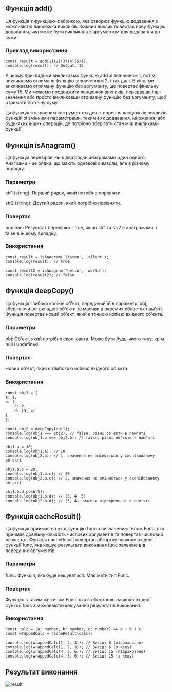 ## Функція add()
Ця функція є функцією-фабрикою, яка створює функцію додавання з можливістю ланцюжка викликів. Кожний виклик повертає нову функцію додавання, яка може бути викликана з аргументом для додавання до суми.

### Приклад використання

    const result = add(1)(2)(3)(4)(5)();
    console.log(result); // Output: 15
У цьому прикладі ми викликаємо функцію add зі значенням 1, потім викликаємо отриману функцію зі значенням 2, і так далі. В кінці ми викликаємо отриману функцію без аргументу, що повертає фінальну суму 15. Ми можемо продовжити ланцюжок викликів, передавши інші значення або просто викликавши отриману функцію без аргументу, щоб отримати поточну суму.

Ця функція є корисним інструментом для створення ланцюжків викликів функцій зі змінними параметрами, такими як додавання, множення, або будь-яких інших операцій, де потрібно зберігати стан між викликами функції.

## Функція isAnagram()

Ця функція перевіряє, чи є два рядки анаграмами один одного. Анаграми - це рядки, що мають однакові символи, але в різному порядку.

### Параметри
str1 (string): Перший рядок, який потрібно порівняти.

str2 (string): Другий рядок, який потрібно порівняти.
### Повертає
boolean: Результат перевірки - true, якщо str1 та str2 є анаграмами, і false в іншому випадку.

### Використання

    const result = isAnagram('listen', 'silent');
    console.log(result); // true

    const result2 = isAnagram('hello', 'world');
    console.log(result2); // false

## Функція deepCopy()
Ця функція глибоко копіює об'єкт, переданий їй в параметрі obj, зберігаючи всі вкладені об'єкти та масиви в окремих областях пам'яті. Функція повертає новий об'єкт, який є точною копією вхідного об'єкта.

### Параметри

obj: Об'єкт, який потрібно скопіювати. Може бути будь-якого типу, крім null і undefined.

### Повертає

Новий об'єкт, який є глибокою копією вхідного об'єкта.

### Використання
    const obj1 = {
    a: 1,
    b: {
        c: 2,
        d: [3, 4]
    }
    };

    const obj2 = deepCopy(obj1);
    console.log(obj1 === obj2); // false, різні об'єкти в пам'яті
    console.log(obj1.b === obj2.b); // false, різні об'єкти в пам'яті

    obj1.a = 10;
    console.log(obj1.a); // 10
    console.log(obj2.a); // 1, значення не змінюється у скопійованому об'єкті

    obj1.b.c = 20;
    console.log(obj1.b.c); // 20
    console.log(obj2.b.c); // 2, значення не змінюється у скопійованому об'єкті

    obj1.b.d.push(5);
    console.log(obj1.b.d); // [3, 4, 5]
    console.log(obj2.b.d); // [3, 4], масиви відокремлені в пам'яті

## Функція cacheResult()
Ця функція приймає на вхід функцію func з визначеним типом Func, яка приймає довільну кількість числових аргументів та повертає числовий результат. Функція cacheResult повертає обгортку навколо вхідної функції func, яка кешує результати виконання func залежно від переданих аргументів.

### Параметри

func: Функція, яка буде кешуватися. Має мати тип Func.
### Повертає

Функцію з таким же типом Func, яка є обгорткою навколо вхідної функції func з можливістю кешування результатів виконання.
### Використання

    const calc = (a: number, b: number, c: number) => a + b + c;
    const wrappedCalc = cacheResult(calc);

    console.log(wrappedCalc(1, 2, 3)); // Вивід: 6 (підраховано)
    console.log(wrappedCalc(1, 2, 3)); // Вивід: 6 (з кешу)
    console.log(wrappedCalc(4, 5, 6)); // Вивід: 15 (підраховано)
    console.log(wrappedCalc(4, 5, 6)); // Вивід: 15 (з кешу)

## Результат виконання
![result](/images/result.jpeg)